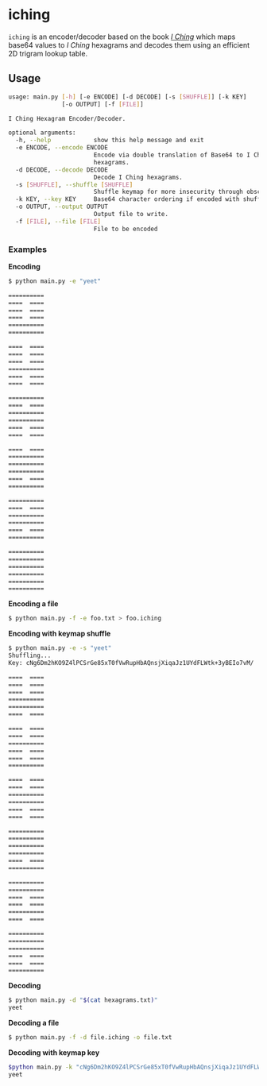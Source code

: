 # iching

`iching` is an encoder/decoder based on the book *[I Ching](https://en.wikipedia.org/wiki/I_Ching)* which maps base64
values to *I Ching* hexagrams and decodes them using an efficient 2D trigram lookup table.

## Usage

```bash
usage: main.py [-h] [-e ENCODE] [-d DECODE] [-s [SHUFFLE]] [-k KEY]
               [-o OUTPUT] [-f [FILE]]

I Ching Hexagram Encoder/Decoder.

optional arguments:
  -h, --help            show this help message and exit
  -e ENCODE, --encode ENCODE
                        Encode via double translation of Base64 to I Ching
                        hexagrams.
  -d DECODE, --decode DECODE
                        Decode I Ching hexagrams.
  -s [SHUFFLE], --shuffle [SHUFFLE]
                        Shuffle keymap for more insecurity through obscurity.
  -k KEY, --key KEY     Base64 character ordering if encoded with shuffle.
  -o OUTPUT, --output OUTPUT
                        Output file to write.
  -f [FILE], --file [FILE]
                        File to be encoded
```

### Examples

**Encoding**

```bash
$ python main.py -e "yeet"

==========
====  ====
====  ====
====  ====
==========
==========

====  ====
====  ====
====  ====
==========
====  ====
====  ====

==========
====  ====
==========
==========
====  ====
====  ====

====  ====
==========
==========
==========
====  ====
==========

==========
====  ====
==========
==========
====  ====
==========

==========
==========
==========
==========
==========
==========

```

**Encoding a file**

```bash
$ python main.py -f -e foo.txt > foo.iching
```

**Encoding with keymap shuffle**

```bash
$ python main.py -e -s "yeet"
Shuffling...
Key: cNg6Dm2hKO9Z4lPCSrGe85xT0fVwRupHbAQnsjXiqaJz1UYdFLWtk+3yBEIo7vM/

====  ====
====  ====
====  ====
==========
==========
====  ====

====  ====
====  ====
==========
====  ====
====  ====
==========

====  ====
====  ====
==========
==========
====  ====
====  ====

==========
==========
==========
==========
====  ====
==========

==========
==========
====  ====
====  ====
==========
====  ====

==========
==========
==========
====  ====
====  ====
==========

```

**Decoding**

```bash
$ python main.py -d "$(cat hexagrams.txt)"
yeet
```

**Decoding a file**
```bash
$ python main.py -f -d file.iching -o file.txt
```

**Decoding with keymap key**
```bash
$python main.py -k "cNg6Dm2hKO9Z4lPCSrGe85xT0fVwRupHbAQnsjXiqaJz1UYdFLWtk+3yBEIo7vM/" -d "$(cat hexagrams.txt)"
yeet
```